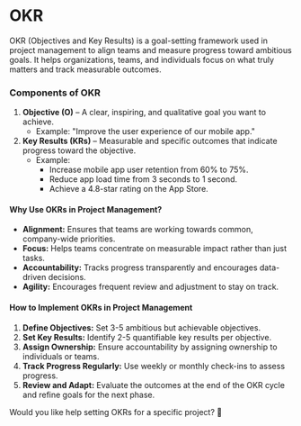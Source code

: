 # OKR

OKR (Objectives and Key Results) is a goal-setting framework used in project management to align teams and measure progress toward ambitious goals. It helps organizations, teams, and individuals focus on what truly matters and track measurable outcomes.

### **Components of OKR**

1. **Objective (O)** – A clear, inspiring, and qualitative goal you want to achieve.
   * Example: "Improve the user experience of our mobile app."
2. **Key Results (KRs)** – Measurable and specific outcomes that indicate progress toward the objective.
   * Example:
     * Increase mobile app user retention from 60% to 75%.
     * Reduce app load time from 3 seconds to 1 second.
     * Achieve a 4.8-star rating on the App Store.

#### **Why Use OKRs in Project Management?**

* **Alignment:** Ensures that teams are working towards common, company-wide priorities.
* **Focus:** Helps teams concentrate on measurable impact rather than just tasks.
* **Accountability:** Tracks progress transparently and encourages data-driven decisions.
* **Agility:** Encourages frequent review and adjustment to stay on track.

#### **How to Implement OKRs in Project Management**

1. **Define Objectives:** Set 3-5 ambitious but achievable objectives.
2. **Set Key Results:** Identify 2-5 quantifiable key results per objective.
3. **Assign Ownership:** Ensure accountability by assigning ownership to individuals or teams.
4. **Track Progress Regularly:** Use weekly or monthly check-ins to assess progress.
5. **Review and Adapt:** Evaluate the outcomes at the end of the OKR cycle and refine goals for the next phase.

Would you like help setting OKRs for a specific project? 🚀
